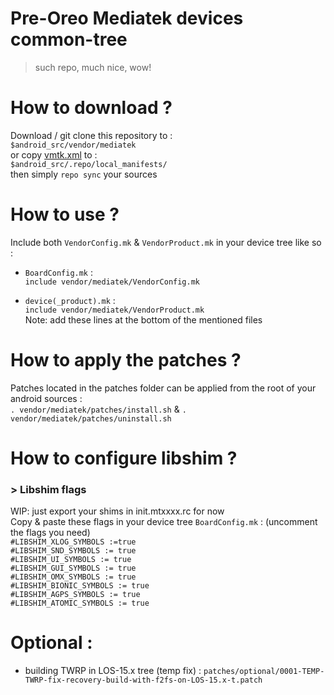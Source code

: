# Pre-Oreo Mediatek devices common-tree
> such repo, much nice, wow!

# How to download ?
Download / git clone this repository to :  
`$android_src/vendor/mediatek`  
or copy [vmtk.xml](https://raw.githubusercontent.com/Moyster/o_vendor_mediatek/los-15.0/vmtk.xml) to :  
`$android_src/.repo/local_manifests/`  
then simply `repo sync` your sources  

# How to use ?
Include both `VendorConfig.mk` & `VendorProduct.mk` in your device tree like so :  
- `BoardConfig.mk` :  
`include vendor/mediatek/VendorConfig.mk`  
  
- `device(_product).mk` :  
`include vendor/mediatek/VendorProduct.mk`  
Note: add these lines at the bottom of the mentioned files

# How to apply the patches ?
Patches located in the patches folder can be applied from the root of your android sources :  
`. vendor/mediatek/patches/install.sh` & `. vendor/mediatek/patches/uninstall.sh` 

# How to configure libshim ?
### > Libshim flags
WIP: just export your shims in init.mtxxxx.rc for now  
Copy & paste these flags in your device tree `BoardConfig.mk` : (uncomment the flags you need)  
`#LIBSHIM_XLOG_SYMBOLS :=true`  
`#LIBSHIM_SND_SYMBOLS := true`  
`#LIBSHIM_UI_SYMBOLS := true`  
`#LIBSHIM_GUI_SYMBOLS := true`  
`#LIBSHIM_OMX_SYMBOLS := true`  
`#LIBSHIM_BIONIC_SYMBOLS := true`  
`#LIBSHIM_AGPS_SYMBOLS := true`  
`#LIBSHIM_ATOMIC_SYMBOLS := true`  

# Optional :
- building TWRP in LOS-15.x tree (temp fix) : `patches/optional/0001-TEMP-TWRP-fix-recovery-build-with-f2fs-on-LOS-15.x-t.patch`
